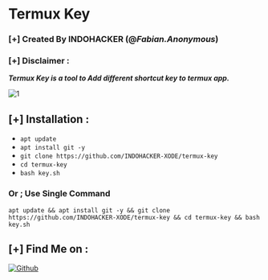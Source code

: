 # Termux Key
### [+] Created By INDOHACKER (@***Fabian.Anonymous***)
### [+] Disclaimer :
***Termux Key is a tool to Add different shortcut key to termux app.***

<img src="https://i.ibb.co/MVRyVpp/Termux-Key.jpg" alt="1" border="0">

## [+] Installation :

* ```apt update```
* ```apt install git -y```
* ```git clone https://github.com/INDOHACKER-XODE/termux-key```
* ```cd termux-key```
* ```bash key.sh```

### Or ; Use Single Command
```
apt update && apt install git -y && git clone https://github.com/INDOHACKER-XODE/termux-key && cd termux-key && bash key.sh
```

## [+] Find Me on :

[![Github](https://img.shields.io/badge/Github-FABIAN--Anonymous-red?style=for-the-badge&logo=github)](https://github.com/INDOHACKER-XODE)

